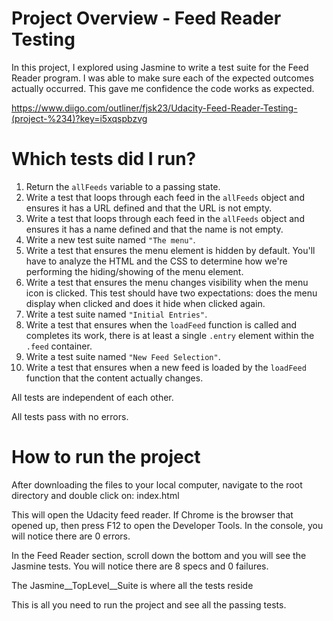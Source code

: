 # Project Overview - Feed Reader Testing

In this project, I explored using Jasmine to write a test suite for the Feed Reader program.
I was able to make sure each of the expected outcomes actually occurred. This gave me confidence the code works as expected.

https://www.diigo.com/outliner/fjsk23/Udacity-Feed-Reader-Testing-(project-%234)?key=i5xqspbzvg

# Which tests did I run?

1. Return the `allFeeds` variable to a passing state.
2. Write a test that loops through each feed in the `allFeeds` object and ensures it has a URL defined and that the URL is not empty.
3. Write a test that loops through each feed in the `allFeeds` object and ensures it has a name defined and that the name is not empty.
4. Write a new test suite named `"The menu"`.
5. Write a test that ensures the menu element is hidden by default. You'll have to analyze the HTML and the CSS to determine how we're performing the hiding/showing of the menu element.
6. Write a test that ensures the menu changes visibility when the menu icon is clicked. This test should have two expectations: does the menu display when clicked and does it hide when clicked again.
7. Write a test suite named `"Initial Entries"`.
8. Write a test that ensures when the `loadFeed` function is called and completes its work, there is at least a single `.entry` element within the `.feed` container.
9. Write a test suite named `"New Feed Selection"`.
10. Write a test that ensures when a new feed is loaded by the `loadFeed` function that the content actually changes.

All tests are independent of each other.

All tests pass with no errors.

# How to run the project

After downloading the files to your local computer, navigate to the root directory and double click on: index.html

This will open the Udacity feed reader. If Chrome is the browser that opened up, then press F12 to open the Developer Tools.
In the console, you will notice there are 0 errors.

In the Feed Reader section, scroll down the bottom and you will see the Jasmine tests. You will notice there are 8 specs and 0 failures.

The Jasmine__TopLevel__Suite is where all the tests reside

This is all you need to run the project and see all the passing tests.


